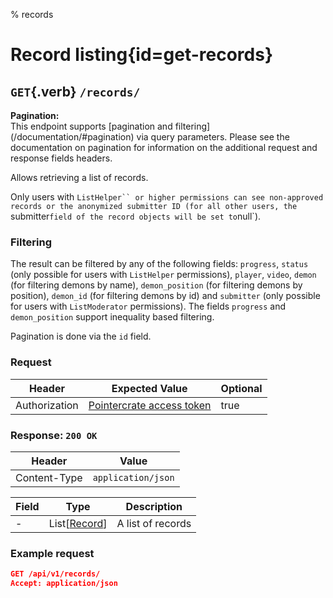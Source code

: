 % records

<div class='panel fade js-scroll-anim' data-anim='fade'>

# Record listing{id=get-records}

## `GET`{.verb} `/records/`

<div class='info-green'>
<b>Pagination:</b><br>
This endpoint supports [pagination and filtering](/documentation/#pagination) via query parameters. Please see the documentation on pagination for information
on the additional request and response fields headers.
</div>

Allows retrieving a list of records.

Only users with `ListHelper`` or higher permissions can see non-approved records or the anonymized submitter ID (for all other users, the `submitter` field of the record objects will be set to `null`).

### Filtering

The result can be filtered by any of the following fields: `progress`, `status` (only possible for users with `ListHelper` permissions), `player`, `video`, `demon` (for filtering demons by name), `demon_position` (for filtering demons by position), `demon_id` (for filtering demons by id) and `submitter` (only possible for users with `ListModerator` permissions). The fields `progress` and `demon_position` support inequality based filtering.

Pagination is done via the `id` field.

### Request

| Header        | Expected Value                                             | Optional |
| ------------- | ---------------------------------------------------------- | -------- |
| Authorization | [Pointercrate access token](/documentation/#access-tokens) | true     |

### Response: `200 OK`

| Header       | Value              |
| ------------ | ------------------ |
| Content-Type | `application/json` |

| Field | Type                                           | Description       |
| ----- | ---------------------------------------------- | ----------------- |
| -     | List[[Record](/documentation/objects/#record)] | A list of records |

### Example request

```json
GET /api/v1/records/
Accept: application/json
```

</div>
